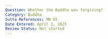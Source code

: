 ```yaml
---
Question: Whether the Buddha was forgiving?
Category: Buddha
Sutta References: MN 65
Date Entered: April 2, 2025
Review Status: Not started
---
```

